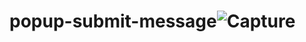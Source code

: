# popup-submit-message![Capture](https://user-images.githubusercontent.com/90522515/210162308-c85f0821-ca79-446e-a320-bc20a547e350.JPG)
